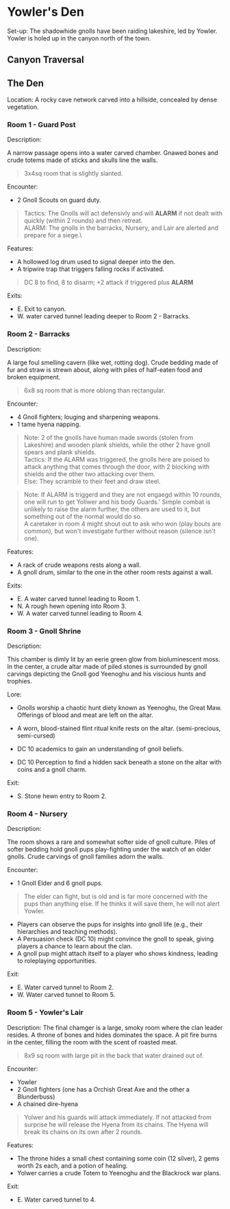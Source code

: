 # Yowler's Den

Set-up: The shadowhide gnolls have been raiding lakeshire, led by Yowler. Yowler is holed up in the canyon north of the town.

## Canyon Traversal

## The Den
Location: A rocky cave network carved into a hillside, concealed by dense vegetation.

### Room 1 - Guard Post

Description:

A narrow passage opens into a water carved chamber. Gnawed bones and crude totems made of sticks and skulls line the walls.
> 3x4sq room that is slightly slanted.

Encounter: 

- 2 Gnoll Scouts on guard duty.
    
> Tactics: The Gnolls will act defensivly and will **ALARM** if not dealt with quickly (within 2 rounds) and then retreat.\
>ALARM: The gnolls in the barracks, Nursery, and Lair are alerted and prepare for a siege.\

Features:

- A hollowed log drum used to signal deeper into the den.
- A tripwire trap that triggers falling rocks if activated.
> DC 8 to find, 8 to disarm; +2 attack if triggered plus **ALARM**

Exits:

- E. Exit to canyon.
- W. water carved tunnel leading deeper to Room 2 - Barracks.

### Room 2 - Barracks

Description:

A large foul smelling cavern (like wet, rotting dog). Crude bedding made of fur and straw is strewn about, along with piles of half-eaten food and broken equipment.
> 6x8 sq room that is more oblong than rectangular.

Encounter:

- 4 Gnoll fighters; louging and sharpening weapons.
- 1 tame hyena napping.

> Note: 2 of the gnolls have human made swords (stolen from Lakeshire) and wooden plank shields, while the other 2 have gnoll spears and plank shields.\
> Tactics: If the ALARM was triggered, the gnolls here are poised to attack anything that comes through the door, with 2 blocking with shields and the other two attacking over them.\
> Else: They scramble to their feet and draw steel.

>Note: If ALARM is triggerd and they are not engaegd within 10 rounds, one will run to get Yollwer and his body Guards.'
> Simple combat is unlikely to raise the alarm further, the others are used to it, but something out of the normal would do so.\
> A caretaker in room 4 might shout out to ask who won (play bouts are common), but won't investigate further without reason (silence isn't one).

Features:
- A rack of crude weapons rests along a wall.
- A gnoll drum, similar to the one in the other room rests against a wall.

Exits:
- E. A water carved tunnel leading to Room 1.
- N. A rough hewn opening into Room 3.
- W. A water carved tunnel leading to Room 4.

### Room 3 - Gnoll Shrine

Description:

This chamber is dimly lit by an eerie green glow from bioluminescent moss. In the center, a crude altar made of piled stones is surrounded by gnoll carvings depicting the Gnoll god Yeenoghu and his viscious hunts and trophies.

Lore:

- Gnolls worship a chaotic hunt diety known as Yeenoghu, the Great Maw. Offerings of blood and meat are left on the altar.
- A worn, blood-stained flint ritual knife rests on the altar. (semi-precious, semi-cursed)

- DC 10 academics to gain an understanding of gnoll beliefs.
- DC 10 Perception to find a hidden sack beneath a stone on the altar with coins and a gnoll charm.

Exit:
- S. Stone hewn entry to Room 2.

### Room 4 - Nursery

Description:

The room shows a rare and somewhat softer side of gnoll culture. Piles of softer bedding hold gnoll pups play-fighting under the watch of an older gnolls. Crude carvings of gnoll families adorn the walls.


Encounter:

- 1 Gnoll Elder and 6 gnoll pups.

> The elder can fight, but is old and is far more concerned with the pups than anything else. If he thinks it will save them, he will not alert Yowler.

- Players can observe the pups for insights into gnoll life (e.g., their hierarchies and teaching methods).
- A Persuasion check (DC 10) might convince the gnoll to speak, giving players a chance to learn about the clan.
- A gnoll pup might attach itself to a player who shows kindness, leading to roleplaying opportunities.

Exit:
- E. Water carved tunnel to Room 2.
- W. Water carved tunnel to Room 5.

### Room 5 - Yowler's Lair

Description:
The final chamger is a large, smoky room where the clan leader resides. A throne of bones and hides dominates the space. A pit fire burns in the center, filling the room with the scent of roasted meat.
> 8x9 sq room with large pit in the back that water drained out of.

Encounter:
- Yowler
- 2 Gnoll fighters (one has a Orchish Great Axe and the other a Blunderbuss)
- A chained dire-hyena

> Yolwer and his guards will attack immediately. If not attacked from surprise he will release the Hyena from its chains. The Hyena will break its chains on its own after 2 rounds.

Features:

- The throne hides a small chest containing some coin (12 silver), 2 gems worth 2s each, and a potion of healing.
- Yolwer carries a crude Totem to Yeenoghu and the Blackrock war plans.

Exit:
- E. Water carved tunnel to 4.